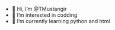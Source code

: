 - 👋 Hi, I’m @TMustangir
- 👀 I’m interested in codding
- 🌱 I’m currently learning python and html


<!---
TMustangir/TMustangir is a ✨ special ✨ repository because its `README.md` (this file) appears on your GitHub profile.
You can click the Preview link to take a look at your changes.
--->
